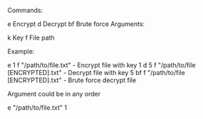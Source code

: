 Commands:

e Encrypt
d Decrypt
bf Brute force
Arguments:

k Key
f File path

Example:

e 1 f "/path/to/file.txt"  - Encrypt file with key 1
d 5 f "/path/to/file [ENCRYPTED].txt" - Decrypt file with key 5
bf f "/path/to/file [ENCRYPTED].txt" - Brute force decrypt file

Argument could be in any order

e "/path/to/file.txt" 1
